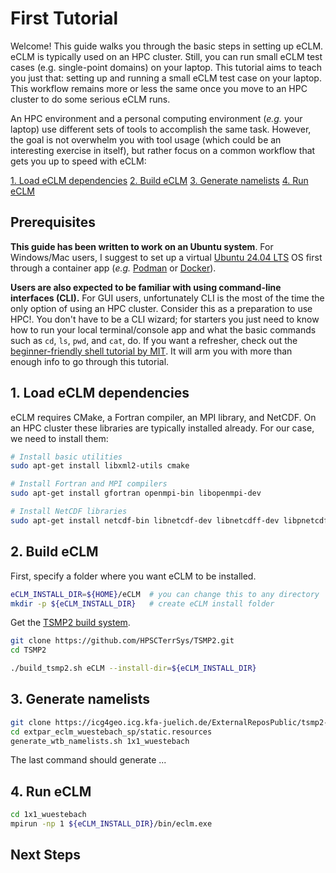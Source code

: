 # First Tutorial

Welcome! This guide walks you through the basic steps in setting up eCLM. eCLM is typically used on an HPC cluster.
Still, you can run small eCLM test cases (e.g. single-point domains) on your laptop. This tutorial aims to teach you
just that: setting up and running a small eCLM test case on your laptop. This workflow remains more or less the same
once you move to an HPC cluster to do some serious eCLM runs.

An HPC environment and a personal computing environment (*e.g.* your laptop) use different sets of tools to accomplish
the same task. However, the goal is not overwhelm you with tool usage (which could be an interesting exercise in itself),
but rather focus on a common workflow that gets you up to speed with eCLM:

[1. Load eCLM dependencies](./first_tutorial.md#load-eclm-dependencies)
[2. Build eCLM](#build-eclm)
[3. Generate namelists](#generate-namelists)
[4. Run eCLM](#run-eclm)

## Prerequisites

**This guide has been written to work on an Ubuntu system**. For Windows/Mac users, I suggest to set up a virtual
[Ubuntu 24.04 LTS] OS first through a container app (*e.g.* [Podman] or [Docker]).

**Users are also expected to be familiar with using command-line interfaces (CLI).** For GUI users, unfortunately CLI is
the most of the time the only option of using an HPC cluster. Consider this as a preparation to use HPC!. You don't have to be
a CLI wizard; for starters you just need to know how to run your local terminal/console app and what the basic commands
such as `cd`, `ls`, `pwd`, and `cat`, do. If you want a refresher, check out the [beginner-friendly shell tutorial by MIT].
It will arm you with more than enough info to go through this tutorial.

## 1. Load eCLM dependencies

eCLM requires CMake, a Fortran compiler, an MPI library, and NetCDF. On an HPC cluster these libraries are typically
installed already. For our case, we need to install them:

```sh
# Install basic utilities
sudo apt-get install libxml2-utils cmake

# Install Fortran and MPI compilers
sudo apt-get install gfortran openmpi-bin libopenmpi-dev

# Install NetCDF libraries
sudo apt-get install netcdf-bin libnetcdf-dev libnetcdff-dev libpnetcdf-dev
```

## 2. Build eCLM

First, specify a folder where you want eCLM to be installed.

```sh
eCLM_INSTALL_DIR=${HOME}/eCLM  # you can change this to any directory
mkdir -p ${eCLM_INSTALL_DIR}   # create eCLM install folder
```

Get the [TSMP2 build system](https://github.com/HPSCTerrSys/TSMP2).

```sh
git clone https://github.com/HPSCTerrSys/TSMP2.git
cd TSMP2
```

```sh
./build_tsmp2.sh eCLM --install-dir=${eCLM_INSTALL_DIR}
```

## 3. Generate namelists


```sh
git clone https://icg4geo.icg.kfa-juelich.de/ExternalReposPublic/tsmp2-static-files/extpar_eclm_wuestebach_sp.git
cd extpar_eclm_wuestebach_sp/static.resources
generate_wtb_namelists.sh 1x1_wuestebach
```

The last command should generate ...

## 4. Run eCLM

```sh
cd 1x1_wuestebach
mpirun -np 1 ${eCLM_INSTALL_DIR}/bin/eclm.exe
```

## Next Steps

[Podman]: https://docs.podman.io/en/latest/Tutorials.html
[Docker]: https://docs.docker.com/get-started
[VirtualBox]: https://www.virtualbox.org
[UTM]: https://mac.getutm.app
[Ubuntu 24.04 LTS]: https://hub.docker.com/_/ubuntu
[beginner-friendly shell tutorial by MIT]: https://missing.csail.mit.edu/2020/course-shell
